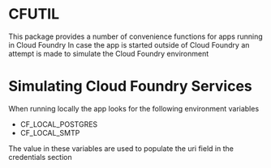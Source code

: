 CFUTIL
======
This package provides a number of convenience functions for apps running in Cloud Foundry
In case the app is started outside of Cloud Foundry an attempt is made to simulate the
Cloud Foundry environment

Simulating Cloud Foundry Services
=================================
When running locally the app looks for the following environment variables

* CF_LOCAL_POSTGRES
* CF_LOCAL_SMTP

The value in these variables are used to populate the uri field in the credentials section
